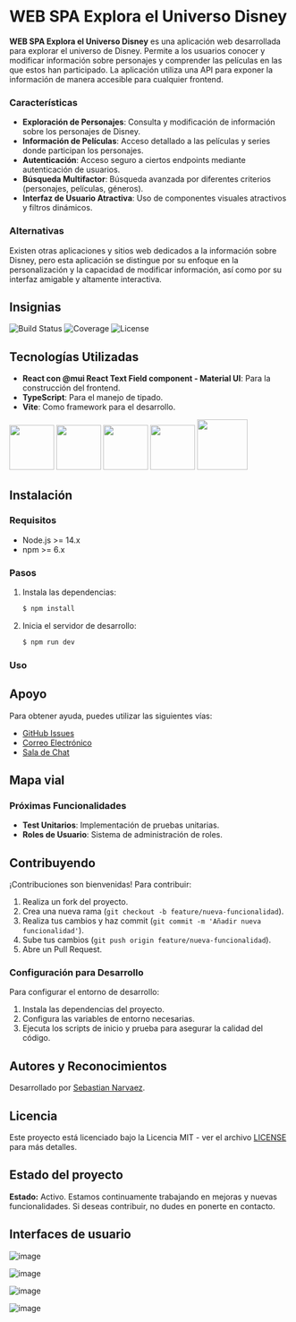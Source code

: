 # WEB SPA Explora el Universo Disney

**WEB SPA Explora el Universo Disney** es una aplicación web desarrollada para explorar el universo de Disney. Permite a los usuarios conocer y modificar información sobre personajes y comprender las películas en las que estos han participado. La aplicación utiliza una API para exponer la información de manera accesible para cualquier frontend.

### Características
- **Exploración de Personajes**: Consulta y modificación de información sobre los personajes de Disney.
- **Información de Películas**: Acceso detallado a las películas y series donde participan los personajes.
- **Autenticación**: Acceso seguro a ciertos endpoints mediante autenticación de usuarios.
- **Búsqueda Multifactor**: Búsqueda avanzada por diferentes criterios (personajes, películas, géneros).
- **Interfaz de Usuario Atractiva**: Uso de componentes visuales atractivos y filtros dinámicos.

### Alternativas
Existen otras aplicaciones y sitios web dedicados a la información sobre Disney, pero esta aplicación se distingue por su enfoque en la personalización y la capacidad de modificar información, así como por su interfaz amigable y altamente interactiva.

## Insignias

![Build Status](https://img.shields.io/badge/build-passing-brightgreen)
![Coverage](https://img.shields.io/badge/coverage-95%25-brightgreen)
![License](https://img.shields.io/badge/license-MIT-blue)

## Tecnologías Utilizadas
- **React con @mui React Text Field component - Material UI**: Para la construcción del frontend.
- **TypeScript**: Para el manejo de tipado.
- **Vite**: Como framework para el desarrollo.

<p align="left">
  <img src="https://github.com/sebastiannarvaez23/window-quote-machine/assets/88569352/8be2479b-f1da-4d44-a379-a2050d40ec5e" width="auto" height="80">
  <img src="https://github.com/sebastiannarvaez23/dv-idico-web/assets/88569352/76eab810-4409-4ecd-9949-7dbf85a37800" width="auto" height="80">
  <img src="https://github.com/sebastiannarvaez23/dv-idico-web/assets/88569352/4a76714b-8dee-433e-a353-fbcee2b57c0c" width="auto" height="80">
  <img src="https://github.com/sebastiannarvaez23/dv-idico-web/assets/88569352/cc64327f-28bd-43df-bd5f-1c9283988c34" width="auto" height="80">
  <img src="https://static-00.iconduck.com/assets.00/git-icon-1024x1024-pqp7u4hl.png" width="auto" height="90">
</p>

## Instalación

### Requisitos
- Node.js >= 14.x
- npm >= 6.x

### Pasos
1. Instala las dependencias:
   ```bash
   $ npm install
2. Inicia el servidor de desarrollo:
   ```bash
   $ npm run dev

### Uso

## Apoyo

Para obtener ayuda, puedes utilizar las siguientes vías:

- [GitHub Issues](https://github.com/usuario/web-spa-explora-universo-disney/issues)
- [Correo Electrónico](mailto:soporte@disneyapp.com)
- [Sala de Chat](https://gitter.im/disneyapp/community)

## Mapa vial

### Próximas Funcionalidades
- **Test Unitarios**: Implementación de pruebas unitarias.
- **Roles de Usuario**: Sistema de administración de roles.

## Contribuyendo

¡Contribuciones son bienvenidas! Para contribuir:

1. Realiza un fork del proyecto.
2. Crea una nueva rama (`git checkout -b feature/nueva-funcionalidad`).
3. Realiza tus cambios y haz commit (`git commit -m 'Añadir nueva funcionalidad'`).
4. Sube tus cambios (`git push origin feature/nueva-funcionalidad`).
5. Abre un Pull Request.

### Configuración para Desarrollo

Para configurar el entorno de desarrollo:

1. Instala las dependencias del proyecto.
2. Configura las variables de entorno necesarias.
3. Ejecuta los scripts de inicio y prueba para asegurar la calidad del código.

## Autores y Reconocimientos

Desarrollado por [Sebastian Narvaez](https://github.com/sebastiannarvaez23).

## Licencia

Este proyecto está licenciado bajo la Licencia MIT - ver el archivo [LICENSE](LICENSE) para más detalles.

## Estado del proyecto

**Estado:** Activo. Estamos continuamente trabajando en mejoras y nuevas funcionalidades. Si deseas contribuir, no dudes en ponerte en contacto.

## Interfaces de usuario

![image](https://github.com/sebastiannarvaez23/dv-idico-web/assets/88569352/df292aad-62e8-4b64-8653-e44c01fa8218)

![image](https://github.com/sebastiannarvaez23/dv-idico-web/assets/88569352/ff05c066-1ef2-4fc6-9d69-5da4faf63c6e)

![image](https://github.com/sebastiannarvaez23/dv-idico-web/assets/88569352/07be3f45-4204-4be3-af8f-4224073cde05)

![image](https://github.com/sebastiannarvaez23/dv-idico-web/assets/88569352/7b664b98-fe2e-4c55-9163-6d3118fb2e90)
